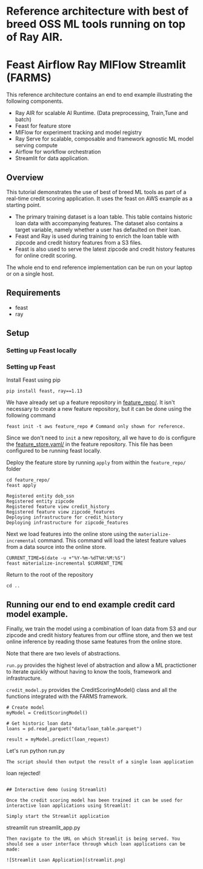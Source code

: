 # Reference architecture with best of breed OSS ML tools running on top of Ray AIR. 
# Feast Airflow Ray MlFlow Streamlit (FARMS)

This reference architecture contains an end to end example illustrating the following components.
- Ray AIR for scalable AI Runtime. (Data preprocessing, Train,Tune and batch)
- Feast for feature store
- MlFlow for experiment tracking and model registry
- Ray Serve for scalable, composable and framework agnostic ML model serving compute
- Airflow for workflow orchestration
- Streamlit for data application.

## Overview

This tutorial demonstrates the use of best of breed ML tools as part of a real-time credit scoring application. It uses the feast on AWS example as a starting point.
* The primary training dataset is a loan table. This table contains historic loan data with accompanying features. The dataset also contains a target variable, namely whether a user has defaulted on their loan.
* Feast and Ray is used during training to enrich the loan table with zipcode and credit history features from a S3 files.
* Feast is also used to serve the latest zipcode and credit history features for online credit scoring.

The whole end to end reference implementation can be run on your laptop or on a single host.



## Requirements

* feast
* ray

## Setup

### Setting up Feast locally


### Setting up Feast

Install Feast using pip

```
pip install feast, ray==1.13
```

We have already set up a feature repository in [feature_repo/](feature_repo/). It isn't necessary to create a new
feature repository, but it can be done using the following command
```
feast init -t aws feature_repo # Command only shown for reference.
```

Since we don't need to `init` a new repository, all we have to do is configure the 
[feature_store.yaml/](feature_repo/feature_store.yaml) in the feature repository. This file has been configured to be running feast locally.

Deploy the feature store by running `apply` from within the `feature_repo/` folder
```
cd feature_repo/
feast apply
```
```
Registered entity dob_ssn
Registered entity zipcode
Registered feature view credit_history
Registered feature view zipcode_features
Deploying infrastructure for credit_history
Deploying infrastructure for zipcode_features
```

Next we load features into the online store using the `materialize-incremental` command. This command will load the
latest feature values from a data source into the online store.

```
CURRENT_TIME=$(date -u +"%Y-%m-%dT%H:%M:%S")
feast materialize-incremental $CURRENT_TIME
```

Return to the root of the repository
```
cd ..
```

## Running our end to end example credit card model example.

Finally, we train the model using a combination of loan data from S3 and our zipcode and credit history features from our offline store, and then we test online inference by reading those same features from the online store.

Note that there are two levels of abstractions.

`run.py` provides the highest level of abstraction and allow a ML practictioner to iterate quickly without having to know the tools, framework and infrastructure.

`credit_model.py` provides the CreditScoringModel() class and all the functions integrated with the FARMS framework.
```
# Create model
myModel = CreditScoringModel()

# Get historic loan data
loans = pd.read_parquet("data/loan_table.parquet")

result = myModel.predict(loan_request)
```
Let's run python run.py
```
The script should then output the result of a single loan application
```
loan rejected!
```

## Interactive demo (using Streamlit)

Once the credit scoring model has been trained it can be used for interactive loan applications using Streamlit:

Simply start the Streamlit application
```
streamlit run streamlit_app.py
```
Then navigate to the URL on which Streamlit is being served. You should see a user interface through which loan applications can be made:

![Streamlit Loan Application](streamlit.png)
